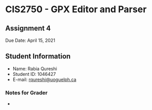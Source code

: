 # CIS2750 - GPX Editor and Parser

## Assignment 4
Due Date: April 15, 2021

## Student Information
* Name: Rabia Qureshi
* Student ID: 1046427
* E-mail: rqureshi@uoguelph.ca

### Notes for Grader
* 